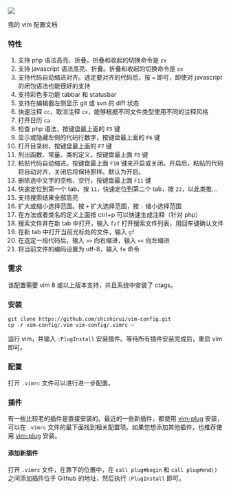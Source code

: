 <img src="https://raw.githubusercontent.com/shishirui/vim-config/master/screenshot.png">

我的 vim 配置文档

### 特性

1. 支持 php 语法高亮、折叠。折叠和收起的切换命令是 `zx`
1. 支持 javascript 语法高亮、折叠。折叠和收起的切换命令是 `zx`
1. 支持代码自动缩进对齐。选定要对齐的代码后，按 `=` 即可，即使对 javascript 的闭包语法也能很好的支持
1. 支持彩色多功能 tabbar 和 statusbar
1. 支持在编辑器左侧显示 git 或 svn 的 diff 状态
1. 快速注释 `cc`，取消注释 `cx`，能够根据不同文件类型使用不同的注释风格
1. 打开日历 `ca`
1. 检查 php 语法，按键盘最上面的 `F5` 键
1. 显示或隐藏左侧的代码行数字，按键盘最上面的 `F6` 键
1. 打开目录树，按键盘最上面的 `F7` 键
1. 列出函数、常量、类的定义，按键盘最上面 `F8` 键
1. 粘贴代码自动缩进。按键盘最上面 `F10` 键来开启或关闭。开启后，粘贴的代码将自动对齐，关闭后将保持原样。默认为开启。
1. 删除选中文字的空格、空行，按键盘最上面 `F11` 键
1. 快速定位到第一个 tab，按 `11`，快速定位到第二个 tab，按 `22`，以此类推...
1. 支持搜索结果全部高亮
1. 扩大或缩小选择范围。按 `+` 扩大选择范围，按 `-` 缩小选择范围
1. 在方法或者类名的定义上面按 ctrl+p 可以快速生成注释（针对 php）
1. 搜索文件并在新 tab 中打开，输入 `fzf` 打开搜索文件列表，用回车键确认文件
1. 在新 tab 中打开当前光标处的文件，输入 `gf`
1. 在选定一段代码后，输入 `>>` 向右缩进，输入 `<<` 向左缩进
1. 将当前文件的编码设置为 utf-8，输入 `fe` 命令

### 需求

该配置需要 vim 8 或以上版本支持，并且系统中安装了 ctags。

### 安装

    git clone https://github.com/shishirui/vim-config.git
    cp -r vim-config/.vim vim-config/.vimrc ~

运行 vim，并输入 `:PlugInstall` 安装插件。等待所有插件安装完成后，重启 vim 即可。

### 配置

打开 `.vimrc` 文件可以进行进一步配置。

### 插件

有一些比较老的插件是直接安装的。最近的一些新插件，都使用 [vim-plug](https://github.com/junegunn/vim-plug) 安装，可以在 `.vimrc` 文件的最下面找到相关配置项。如果您想添加其他插件，也推荐使用 [vim-plug](https://github.com/junegunn/vim-plug) 安装。

#### 添加新插件

打开 `.vimrc` 文件，在靠下的位置中，在 `call plug#begin` 和 `call plug#end()` 之间添加插件位于 Github 的地址，然后执行 `:PlugInstall` 即可。
